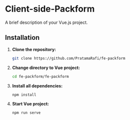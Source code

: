 # Client-side-Packform

A brief description of your Vue.js project.

## Installation

1. **Clone the repository:**

   ```bash
   git clone https://github.com/PratamaRafi/fe-packform
    ```

2. **Change directory to Vue project:**
    ``` bash
   cd fe-packform/fe-packform
   ```

3. **Install all dependencies:**
    ``` bash
   npm install
   ```

4. **Start Vue project:**
    ``` bash
    npm run serve
    ```
   
   
   

